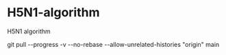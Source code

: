 # H5N1-algorithm
H5N1 algorithm

git pull --progress -v --no-rebase --allow-unrelated-histories "origin" main